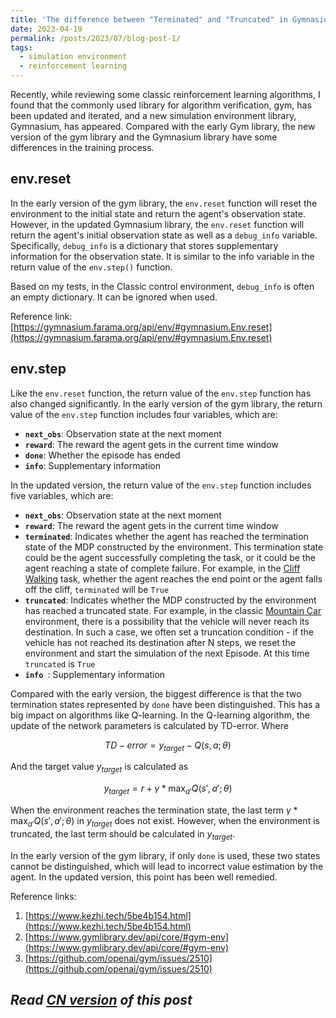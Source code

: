 ```yaml
---
title: 'The difference between "Terminated" and "Truncated" in Gymnasium'
date: 2023-04-19
permalink: /posts/2023/07/blog-post-1/
tags:
  - simulation environment
  - reinforcement learning
---
```


Recently, while reviewing some classic reinforcement learning algorithms, I found that the commonly used library for algorithm verification, gym, has been updated and iterated, and a new simulation environment library, Gymnasium, has appeared. Compared with the early Gym library, the new version of the gym library and the Gymnasium library have some differences in the training process.

## env.reset
In the early version of the gym library, the `env.reset` function will reset the environment to the initial state and return the agent's observation state. However, in the updated Gymnasium library, the `env.reset` function will return the agent's initial observation state as well as a `debug_info` variable. Specifically, `debug_info` is a dictionary that stores supplementary information for the observation state. It is similar to the info variable in the return value of the `env.step()` function.

Based on my tests, in the Classic control environment, `debug_info` is often an empty dictionary. It can be ignored when used.

Reference link: [https://gymnasium.farama.org/api/env/#gymnasium.Env.reset](https://gymnasium.farama.org/api/env/#gymnasium.Env.reset)

## env.step
Like the `env.reset` function, the return value of the `env.step` function has also changed significantly. In the early version of the gym library, the return value of the `env.step` function includes four variables, which are:
- **`next_obs`**: Observation state at the next moment
- **`reward`**: The reward the agent gets in the current time window
- **`done`**: Whether the episode has ended
- **`info`**: Supplementary information

In the updated version, the return value of the `env.step` function includes five variables, which are:
- **`next_obs`**: Observation state at the next moment
- **`reward`**: The reward the agent gets in the current time window
- **`terminated`**: Indicates whether the agent has reached the termination state of the MDP constructed by the environment. This termination state could be the agent successfully completing the task, or it could be the agent reaching a state of complete failure. For example, in the [Cliff Walking](https://gymnasium.farama.org/environments/toy_text/cliff_walking/) task, whether the agent reaches the end point or the agent falls off the cliff, `terminated` will be `True`
- **`truncated`**: Indicates whether the MDP constructed by the environment has reached a truncated state. For example, in the classic [Mountain Car](https://gymnasium.farama.org/environments/classic_control/mountain_car/) environment, there is a possibility that the vehicle will never reach its destination. In such a case, we often set a truncation condition - if the vehicle has not reached its destination after N steps, we reset the environment and start the simulation of the next Episode. At this time `truncated` is `True`
- **`info `**: Supplementary information

Compared with the early version, the biggest difference is that the two termination states represented by `done` have been distinguished. This has a big impact on algorithms like Q-learning. In the Q-learning algorithm, the update of the network parameters is calculated by TD-error. Where

$$TD-error=y_{target}-Q(s,a;\theta)$$

And the target value $y_{target}$ is calculated as

$$y_{target}=r + \gamma * \max_{a'} Q(s', a'; \theta)$$

When the environment reaches the termination state, the last term $\gamma * \max_{a'} Q(s', a'; \theta)$ in $y_{target}$ does not exist. However, when the environment is truncated, the last term should be calculated in $y_{target}$.

In the early version of the gym library, if only `done` is used, these two states cannot be distinguished, which will lead to incorrect value estimation by the agent. In the updated version, this point has been well remedied.

Reference links:
1. [https://www.kezhi.tech/5be4b154.html](https://www.kezhi.tech/5be4b154.html)
2. [https://www.gymlibrary.dev/api/core/#gym-env](https://www.gymlibrary.dev/api/core/#gym-env)
3. [https://github.com/openai/gym/issues/2510](https://github.com/openai/gym/issues/2510)


*Read [CN version](https://yqwang96.github.io/cnposts/2023/07/blog-post-1/) of this post*
------
